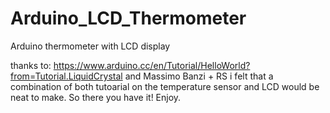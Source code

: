 # Arduino_LCD_Thermometer
Arduino thermometer with LCD display

thanks to: 
https://www.arduino.cc/en/Tutorial/HelloWorld?from=Tutorial.LiquidCrystal
and Massimo Banzi + RS
i felt that a combination of both tutoarial on the temperature sensor and LCD would be neat to make.
So there you have it! 
Enjoy.
